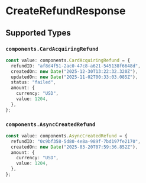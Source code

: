 # CreateRefundResponse


## Supported Types

### `components.CardAcquiringRefund`

```typescript
const value: components.CardAcquiringRefund = {
  refundID: "af8d4f51-2ac0-47c8-a621-545138f6648d",
  createdOn: new Date("2025-12-30T13:22:32.320Z"),
  updatedOn: new Date("2025-11-02T00:33:03.085Z"),
  status: "failed",
  amount: {
    currency: "USD",
    value: 1204,
  },
};
```

### `components.AsyncCreatedRefund`

```typescript
const value: components.AsyncCreatedRefund = {
  refundID: "0c9bf358-5d80-4e8a-989f-7bd197fe2170",
  createdOn: new Date("2025-03-20T07:59:36.852Z"),
  amount: {
    currency: "USD",
    value: 1204,
  },
};
```


